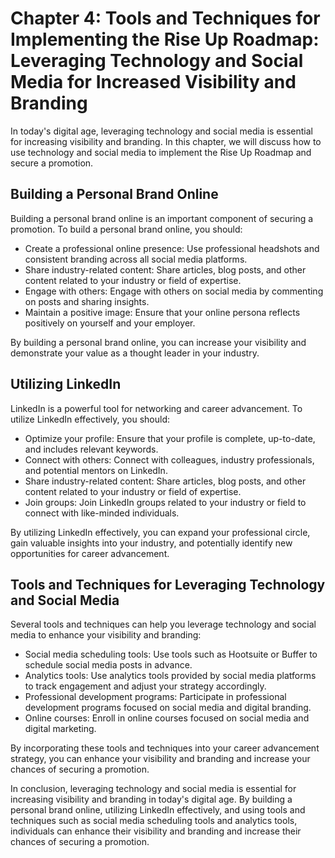 Chapter 4: Tools and Techniques for Implementing the Rise Up Roadmap: Leveraging Technology and Social Media for Increased Visibility and Branding
==================================================================================================================================================

In today's digital age, leveraging technology and social media is essential for increasing visibility and branding. In this chapter, we will discuss how to use technology and social media to implement the Rise Up Roadmap and secure a promotion.

Building a Personal Brand Online
--------------------------------

Building a personal brand online is an important component of securing a promotion. To build a personal brand online, you should:

* Create a professional online presence: Use professional headshots and consistent branding across all social media platforms.
* Share industry-related content: Share articles, blog posts, and other content related to your industry or field of expertise.
* Engage with others: Engage with others on social media by commenting on posts and sharing insights.
* Maintain a positive image: Ensure that your online persona reflects positively on yourself and your employer.

By building a personal brand online, you can increase your visibility and demonstrate your value as a thought leader in your industry.

Utilizing LinkedIn
------------------

LinkedIn is a powerful tool for networking and career advancement. To utilize LinkedIn effectively, you should:

* Optimize your profile: Ensure that your profile is complete, up-to-date, and includes relevant keywords.
* Connect with others: Connect with colleagues, industry professionals, and potential mentors on LinkedIn.
* Share industry-related content: Share articles, blog posts, and other content related to your industry or field of expertise.
* Join groups: Join LinkedIn groups related to your industry or field to connect with like-minded individuals.

By utilizing LinkedIn effectively, you can expand your professional circle, gain valuable insights into your industry, and potentially identify new opportunities for career advancement.

Tools and Techniques for Leveraging Technology and Social Media
---------------------------------------------------------------

Several tools and techniques can help you leverage technology and social media to enhance your visibility and branding:

* Social media scheduling tools: Use tools such as Hootsuite or Buffer to schedule social media posts in advance.
* Analytics tools: Use analytics tools provided by social media platforms to track engagement and adjust your strategy accordingly.
* Professional development programs: Participate in professional development programs focused on social media and digital branding.
* Online courses: Enroll in online courses focused on social media and digital marketing.

By incorporating these tools and techniques into your career advancement strategy, you can enhance your visibility and branding and increase your chances of securing a promotion.

In conclusion, leveraging technology and social media is essential for increasing visibility and branding in today's digital age. By building a personal brand online, utilizing LinkedIn effectively, and using tools and techniques such as social media scheduling tools and analytics tools, individuals can enhance their visibility and branding and increase their chances of securing a promotion.
